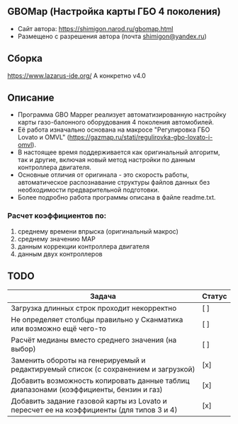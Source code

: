 ## GBOMap (Настройка карты ГБО 4 поколения)
- Сайт автора: https://shimigon.narod.ru/gbomap.html
- Размещено с разрешения автора (почта shimigon@yandex.ru)
## Сборка
https://www.lazarus-ide.org/
А конкретно v4.0
## Описание
- Программа GBO Mapper реализует автоматизированную настройку карты газо-балонного оборудования 4 поколения автомобилей.
- Её работа изначально основана на макросе "Регулировка ГБО Lovato и OMVL" (https://gazmap.ru/stati/regulirovka-gbo-lovato-i-omvl).
- В настоящее время поддерживается как оригинальный алгоритм, так и другие, включая новый метод настройки по данным контроллера двигателя.
- Основные отличия от оригинала - это скорость работы, автоматическое распознавание структуры файлов данных без необходимости предварительной подготовки.
- Более подробно работа программы описана в файле readme.txt.
### Расчет коэффициентов по:
1. среднему времени впрыска (оригинальный макрос)
2. среднему значению MAP
3. данным коррекции контроллера двигателя
4. данным двух контроллеров
## TODO
| Задача|Статус|
|-|-|
|Загрузка длинных строк проходит некорректно|[ ]|
|Не определяет столбцы правильно у Сканматика или возможно ещё чего-то|[ ]|
|Расчёт медианы вместо среднего значения (на выбор)|[ ]|
|Заменить обороты на генерируемый и редактируемый список (с сохранением и загрузкой)|[x]|
|Добавить возможность копировать данные таблиц диапазонами (коэффициенты, бензин и газ)|[x]|
|Добавить задание газовой карты из Lovato и пересчет ее на коэффициенты (для типов 3 и 4)|[x]|
